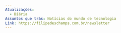 ```yaml
---
Atualizações:
  - Diária
Assuntos que trás: Notícias do mundo de tecnologia
Link: https://filipedeschamps.com.br/newsletter
---
```

